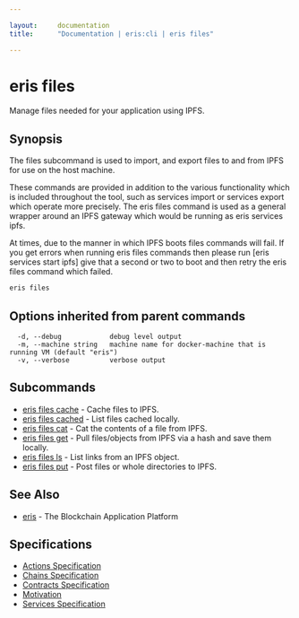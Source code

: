 ```yaml
---

layout:     documentation
title:      "Documentation | eris:cli | eris files"

---
```


# eris files

Manage files needed for your application using IPFS.

## Synopsis

The files subcommand is used to import, and export
files to and from IPFS for use on the host machine.

These commands are provided in addition to the various
functionality which is included throughout the tool, such as
services import or services export which operate more
precisely. The eris files command is used as a general wrapper
around an IPFS gateway which would be running as eris services ipfs.

At times, due to the manner in which IPFS boots files commands
will fail. If you get errors when running eris files commands
then please run [eris services start ipfs] give that a second
or two to boot and then retry the eris files command which failed.

```bash
eris files
```

## Options inherited from parent commands

```
  -d, --debug            debug level output
  -m, --machine string   machine name for docker-machine that is running VM (default "eris")
  -v, --verbose          verbose output
```

## Subcommands

* [eris files cache](https://docs.erisindustries.com/documentation/eris-cli/0.11.4/eris_files_cache/)	 - Cache files to IPFS.
* [eris files cached](https://docs.erisindustries.com/documentation/eris-cli/0.11.4/eris_files_cached/)	 - List files cached locally.
* [eris files cat](https://docs.erisindustries.com/documentation/eris-cli/0.11.4/eris_files_cat/)	 - Cat the contents of a file from IPFS.
* [eris files get](https://docs.erisindustries.com/documentation/eris-cli/0.11.4/eris_files_get/)	 - Pull files/objects from IPFS via a hash and save them locally.
* [eris files ls](https://docs.erisindustries.com/documentation/eris-cli/0.11.4/eris_files_ls/)	 - List links from an IPFS object.
* [eris files put](https://docs.erisindustries.com/documentation/eris-cli/0.11.4/eris_files_put/)	 - Post files or whole directories to IPFS.

## See Also

* [eris](https://docs.erisindustries.com/documentation/eris-cli/0.11.4/eris/)	 - The Blockchain Application Platform

## Specifications

* [Actions Specification](https://docs.erisindustries.com/documentation/eris-cli/0.11.4/actions_specification/)
* [Chains Specification](https://docs.erisindustries.com/documentation/eris-cli/0.11.4/chains_specification/)
* [Contracts Specification](https://docs.erisindustries.com/documentation/eris-cli/0.11.4/contracts_specification/)
* [Motivation](https://docs.erisindustries.com/documentation/eris-cli/0.11.4/motivation/)
* [Services Specification](https://docs.erisindustries.com/documentation/eris-cli/0.11.4/services_specification/)

